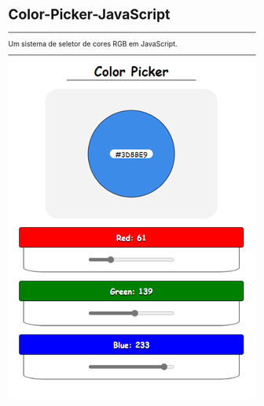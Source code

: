 # Color-Picker-JavaScript

***
 Um sistema de seletor de cores RGB em JavaScript.
***

![preview](preview.png)